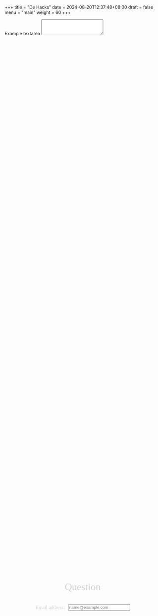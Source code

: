 +++
title = "De Hacks"
date = 2024-08-20T12:37:48+08:00
draft = false
menu = "main"
weight = 60
+++

<!DOCTYPE html>
<html lang="en">

<meta charset="UTF-8">
<meta name="viewport" content="width=device-width, initial-scale=1.0">
<link rel="stylesheet" href="https://fonts.googleapis.com/css2?family=Press+Start+2P&display=swap">

<style>
    .question-label {
        font-size: 32px; /* Adjust to your desired size */
        font-family: 'Press Start 2P', cursive; /* Pixelated font */
        color: #d3d3d3; /* Optional: Change text color */
        margin: 0;
        flex-wrap: nowrap;
    }

    .custom-label {
        font-size: 16px; /* Adjust to your desired size */
        font-family: 'Press Start 2P', cursive; /* Pixelated font */
        color: #d3d3d3; /* Optional: Change text color */
        margin: 0;
        flex-wrap: nowrap; /* Prevent wrapping */
    }

    .form-question {
        position: absolute;
        top: 50%;
        left: 50%;
        transform: translate(-50%, -200%); /* Center horizontally and vertically */
        display: flex; /* Use flexbox for horizontal alignment */
        align-items: center; /* Vertically center items */
        flex-wrap: nowrap;
    }

    .form-group {
        position: absolute;
        top: 50%;
        left: 50%;
        transform: translate(-50%, -0%); /* Center horizontally and vertically */
        display: flex; /* Use flexbox for horizontal alignment */
        align-items: center; /* Vertically center items */
        gap: 10px; /* Space between label and input */
        flex-wrap: nowrap; /* Prevent wrapping */
    }

    .form-control {
        width: 200px; /* Set a specific width */
        flex: none; /* Prevent the input from expanding to fill the available space */
        color: #a9a9a9;
    }
</style>

<div class="fullscreen-background"></div>

<div class="mb-3 form-question">
<label for="exampleFormControlInput1" class="form-label question-label">Question</label>
</div>

<div class="mb-3 form-group">
    <label for="exampleFormControlInput1" class="form-label custom-label">Email address: </label>
    <input type="email" class="form-control bg-dark" id="exampleFormControlInput1" placeholder="name@example.com">
</div>

<div class="mb-3">
  <label for="exampleFormControlTextarea1" class="form-label">Example textarea</label>
  <textarea class="form-control" id="exampleFormControlTextarea1" rows="3"></textarea>
</div>